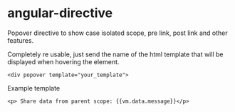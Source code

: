 # angular-directive
Popover directive to show case isolated scope, pre link, post link and other features.

Completely re usable, just send the name of the html template that will be displayed when hovering the element.

`<div popover template="your_template">`

Example template

```
<p> Share data from parent scope: {{vm.data.message}}</p>

```